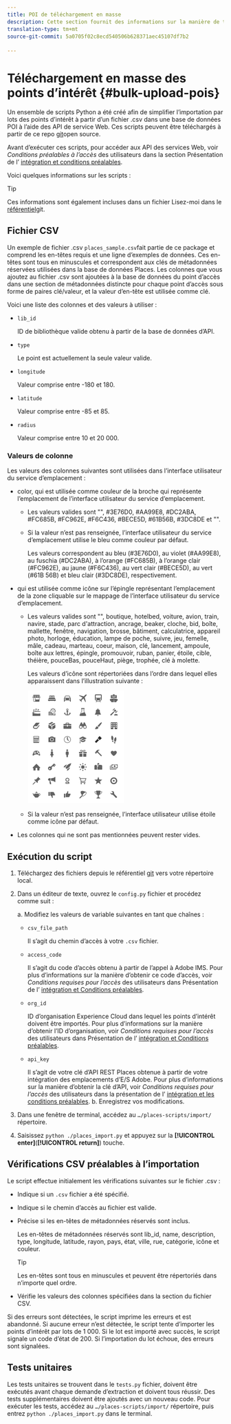 ```yaml
---
title: POI de téléchargement en masse
description: Cette section fournit des informations sur la manière de télécharger en masse vos points d’intérêt.
translation-type: tm+mt
source-git-commit: 5a0705f02c8ecd540506b628371aec45107df7b2

---
```



# Téléchargement en masse des points d’intérêt {#bulk-upload-pois}

Un ensemble de scripts Python a été créé afin de simplifier l’importation par lots des points d’intérêt à partir d’un fichier .csv dans une base de données POI à l’aide des API de service Web. Ces scripts peuvent être téléchargés à partir de ce repo [git](https://github.com/adobe/places-scripts)open source.

Avant d’exécuter ces scripts, pour accéder aux API des services Web, voir *Conditions préalables à l’accès* des utilisateurs dans la section Présentation de l’ [intégration et conditions préalables](/help/web-service-api/adobe-i-o-integration.md).

Voici quelques informations sur les scripts :

>[!TIP]
>
>Ces informations sont également incluses dans un fichier Lisez-moi dans le [référentiel](https://github.com/adobe/places-scripts)git.

## Fichier CSV

Un exemple de fichier .csv `places_sample.csv`fait partie de ce package et comprend les en-têtes requis et une ligne d’exemples de données. Ces en-têtes sont tous en minuscules et correspondent aux clés de métadonnées réservées utilisées dans la base de données Places. Les colonnes que vous ajoutez au fichier .csv sont ajoutées à la base de données du point d’accès dans une section de métadonnées distincte pour chaque point d’accès sous forme de paires clé/valeur, et la valeur d’en-tête est utilisée comme clé.

Voici une liste des colonnes et des valeurs à utiliser :

* `lib_id`

   ID de bibliothèque valide obtenu à partir de la base de données d’API.

* `type`

   Le point est actuellement la seule valeur valide.

* `longitude`

   Valeur comprise entre -180 et 180.

* `latitude`

   Valeur comprise entre -85 et 85.

* `radius`

   Valeur comprise entre 10 et 20 000.

### Valeurs de colonne

Les valeurs des colonnes suivantes sont utilisées dans l’interface utilisateur du service d’emplacement :

* color, qui est utilisée comme couleur de la broche qui représente l’emplacement de l’interface utilisateur du service d’emplacement.
   * Les valeurs valides sont &quot;&quot;, #3E76D0, #AA99E8, #DC2ABA, #FC685B, #FC962E, #F6C436, #BECE5D, #61B56B, #3DC8DE et &quot;&quot;.
   * Si la valeur n’est pas renseignée, l’interface utilisateur du service d’emplacement utilise le bleu comme couleur par défaut.

      Les valeurs correspondent au bleu (#3E76D0), au violet (#AA99E8), au fuschia (#DC2ABA), à l’orange (#FC685B), à l’orange clair (#FC962E), au jaune (#F6C436), au vert clair (#BECE5D), au vert (#61B 56B) et bleu clair (#3DC8DE), respectivement.

* qui est utilisée comme icône sur l’épingle représentant l’emplacement de la zone cliquable sur le mappage de l’interface utilisateur du service d’emplacement.

   * Les valeurs valides sont &quot;&quot;, boutique, hotelbed, voiture, avion, train, navire, stade, parc d&#39;attraction, ancrage, beaker, cloche, bid, boîte, mallette, fenêtre, navigation, brosse, bâtiment, calculatrice, appareil photo, horloge, éducation, lampe de poche, suivre, jeu, femelle, mâle, cadeau, marteau, coeur, maison, clé, lancement, ampoule, boîte aux lettres, épingle, promouvoir, ruban, panier, étoile, cible, théière, pouceBas, pouceHaut, piège, trophée, clé à molette.

      Les valeurs d’icône sont répertoriées dans l’ordre dans lequel elles apparaissent dans l’illustration suivante :

      ![icônes dans l’interface utilisateur](/help/assets/UI_icons.png)

   * Si la valeur n’est pas renseignée, l’interface utilisateur utilise étoile comme icône par défaut.

* Les colonnes qui ne sont pas mentionnées peuvent rester vides.

## Exécution du script

1. Téléchargez des fichiers depuis le référentiel [git](https://github.com/adobe/places-scripts) vers votre répertoire local.
1. Dans un éditeur de texte, ouvrez le `config.py` fichier et procédez comme suit :

   a. Modifiez les valeurs de variable suivantes en tant que chaînes :

   * `csv_file_path`

      Il s’agit du chemin d’accès à votre `.csv` fichier.

   * `access_code`

      Il s’agit du code d’accès obtenu à partir de l’appel à Adobe IMS. Pour plus d’informations sur la manière d’obtenir ce code d’accès, voir *Conditions requises pour l’accès* des utilisateurs dans Présentation de l’ [intégration et Conditions préalables](/help/web-service-api/adobe-i-o-integration.md).

   * `org_id`

      ID d’organisation Experience Cloud dans lequel les points d’intérêt doivent être importés. Pour plus d’informations sur la manière d’obtenir l’ID d’organisation, voir *Conditions requises pour l’accès* des utilisateurs dans Présentation de l’ [intégration et Conditions préalables](/help/web-service-api/adobe-i-o-integration.md).

   * `api_key`

      Il s’agit de votre clé d’API REST Places obtenue à partir de votre intégration des emplacements d’E/S Adobe. Pour plus d’informations sur la manière d’obtenir la clé d’API, voir *Conditions requises pour l’accès* des utilisateurs dans la présentation de l’ [intégration et les conditions préalables](/help/web-service-api/adobe-i-o-integration.md).
   b. Enregistrez vos modifications.

1. Dans une fenêtre de terminal, accédez au `…/places-scripts/import/` répertoire.
1. Saisissez `python ./places_import.py` et appuyez sur la **[!UICONTROL enter]**(**[!UICONTROL return]**) touche.


## Vérifications CSV préalables à l’importation

Le script effectue initialement les vérifications suivantes sur le fichier .csv :

* Indique si un `.csv` fichier a été spécifié.
* Indique si le chemin d’accès au fichier est valide.
* Précise si les en-têtes de métadonnées réservés sont inclus.

   Les en-têtes de métadonnées réservés sont lib_id, name, description, type, longitude, latitude, rayon, pays, état, ville, rue, catégorie, icône et couleur.

   >[!TIP]
   >
   >Les en-têtes sont tous en minuscules et peuvent être répertoriés dans n’importe quel ordre.

* Vérifie les valeurs des colonnes spécifiées dans la section du fichier CSV.

Si des erreurs sont détectées, le script imprime les erreurs et est abandonné. Si aucune erreur n’est détectée, le script tente d’importer les points d’intérêt par lots de 1 000. Si le lot est importé avec succès, le script signale un code d’état de 200. Si l’importation du lot échoue, des erreurs sont signalées.

## Tests unitaires

Les tests unitaires se trouvent dans le `tests.py` fichier, doivent être exécutés avant chaque demande d’extraction et doivent tous réussir. Des tests supplémentaires doivent être ajoutés avec un nouveau code. Pour exécuter les tests, accédez au `…/places-scripts/import/` répertoire, puis entrez `python ./places_import.py` dans le terminal.
